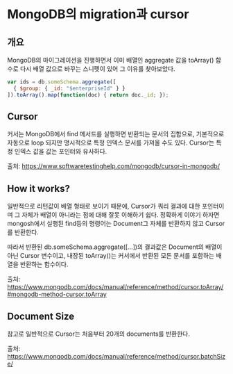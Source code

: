 # MongoDB의 migration과 cursor

## 개요

MongoDB의 마이그레이션을 진행하면서 이미 배열인 aggregate 값을 toArray() 함수로 다시 배열 값으로 바꾸는 스니펫이 있어 그 이유를 찾아보았다.

```JavaScript
var ids = db.someSchema.aggregate([
  { $group: { _id: "$enterpriseId" } }
]).toArray().map(function(doc) { return doc._id; });
```

## Cursor

커서는 MongoDB에서 find 메서드를 실행하면 반환되는 문서의 집합으로, 기본적으로 자동으로 loop 되지만 명시적으로 특정 인덱스 문서를 가져올 수도 있다. Cursor는 특정 인덱스 값을 값는 포인터와 유사하다.

출처: https://www.softwaretestinghelp.com/mongodb/cursor-in-mongodb/

## How it works?

일반적으로 리턴값이 배열 형태로 보이기 때문에, Cursor가 쿼리 결과에 대한 포인터이며 그 자체가 배열이 아니라는 점에 대해 잘못 이해하기 쉽다. 정확하게 이야기 하자면 mongosh에서 실행된 find등의 명령어는 Document그 자체를 반환하지 않고 Cursor를 반환한다.

따라서 반환된 db.someSchema.aggregate([…])의 결과값은 Document의 배열이 아닌 Cursor 변수이고, 내장된 toArray()는 커서에서 반환된 모든 문서를 포함하는 배열을 반환하는 함수이다.

출처: https://www.mongodb.com/docs/manual/reference/method/cursor.toArray/#mongodb-method-cursor.toArray

## Document Size

참고로 일반적으로 Cursor는 처음부터 20개의 documents를 반환한다.

출처: https://www.mongodb.com/docs/manual/reference/method/cursor.batchSize/
